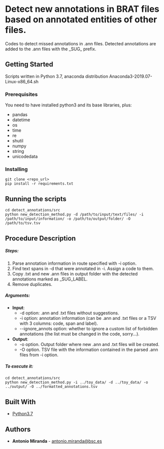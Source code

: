 # Detect new annotations in BRAT files based on annotated entities of other files.

Codes to detect missed annotations in .ann files. Detected annotations are added to the .ann files with the \_SUG\_ prefix.

## Getting Started

Scripts written in Python 3.7, anaconda distribution Anaconda3-2019.07-Linux-x86_64.sh

### Prerequisites

You need to have installed python3 and its base libraries, plus:
+ pandas
+ datetime
+ os
+ time
+ re
+ shutil
+ numpy
+ string
+ unicodedata

### Installing

```
git clone <repo_url>
pip install -r requirements.txt
```

## Running the scripts

```
cd detect_annotations/src
python new_detection_method.py -d /path/to/input/text/files/ -i /path/to/input/information/ -o /path/to/output/folder/ -O /path/to/tsv.tsv
```


## Procedure Description

##### Steps:
1. Parse annotation information in route specified with -i option.
2. Find text spans in -d that were annotated in -i. Assign a code to them.
3. Copy .txt and new .ann files in output folder with the detected annotations marked as \_SUG\_LABEL. 
4. Remove duplicates.


##### Arguments:
+ **Input**: 
	+ -d option: .ann and .txt files without suggestions.
	+ -i option: annotation information (can be .ann and .txt files or a TSV with 3 columns: code, span and label).
	+ --ignore_annots option: whether to ignore a custom list of forbidden annotations (the list must be changed in the code, sorry...).
+ **Output**: 
	+ -o option. Output folder where new .ann and .txt files will be created. 
	+ -O option. TSV file with the information contained in the parsed .ann files from -i option.


##### To execute it: 
```
cd detect_annotations/src
python new_detection_method.py -i ../toy_data/ -d ../toy_data/ -o ../output/ -O ../formatted_annotations.tsv
```



## Built With

* [Python3.7](https://www.anaconda.com/distribution/)

## Authors

* **Antonio Miranda** - antonio.miranda@bsc.es
